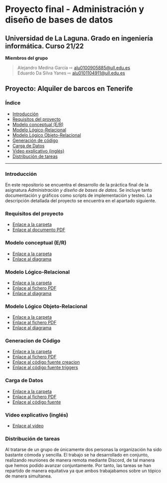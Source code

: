 # Proyecto final - Administración y diseño de bases de datos

## Universidad de La Laguna. Grado en ingeniería informática. Curso 21/22

**Miembros del grupo**
> Alejandro Medina García ⇨ alu0100905885@ull.edu.es  
> Eduardo Da Silva Yanes ⇨ alu0101104911@ull.edu.es

## Proyecto: Alquiler de barcos en Tenerife

### Índice

- [Introducción](#intro)
- [Requisitos del proyecto](#requisitos)
- [Modelo conceptual (E/R)](#modeloER)
- [Modelo Lógico-Relacional](#modeloLogico)
- [Modelo Lógico Objeto-Relacional](#modeloObjetoRelacional)
- [Generación de código](#generacionDeCodigo)
- [Carga de Datos](#cargaDeDatos)
- [Video explicativo (inglés)](#video)
- [Distribución de tareas](#tareas)

---

### Introducción <a name="intro"/>

En este repositorio se encuentra el desarrollo de la práctica final de la asignatura *Administración y diseño de bases de datos*. Se incluye tanto documentación y gráficos como scripts de implementación y testeo. La descripción detallada del proyecto se encuentra en el apartado siguiente.

### Requisitos del proyecto <a name="requisitos"/>

- [Enlace a la carpeta](./Requisitos)
- [Enlace al documento PDF](./Requisitos/Requisitos_AlquilerBarcos.pdf)

### Modelo conceptual (E/R) <a name="modeloER"/>

- [Enlace a la carpeta](./Modelo_ER/)
- [Enlace al diagrama](./Modelo_ER/ModeloE_R.jpg)

### Modelo Lógico-Relacional <a name="modeloLogico"/>

- [Enlace a la carpeta](./ModeloLogicoRelacional)
- [Enlace al fichero PDF](./ModeloLogicoRelacional/diagram.png)
- [Enlace al diagrama](./ModeloLogicoRelacional/Modelo_Logico_Relacional.pdf)

### Modelo Lógico Objeto-Relacional <a name="modeloObjetoRelacional"/>

- [Enlace a la carpeta](./LogicoObjRelacional)
- [Enlace al fichero PDF](./LogicoObjRelacional/ModeloLógicoObjeto-Relacional.pdf)
- [Enlace al diagrama](./LogicoObjRelacional/ModLogObjRelacional.png)

### Generacion de Código <a name="generacionDeCodigo"/>

- [Enlace a la carpeta](./Scripts_SQL)
- [Enlace al fichero PDF](./Scripts_SQL/Documentacion/ScriptCreacion.pdf)
- [Enlace al código fuente creacion](./Scripts_SQL/Codigo/Creacion_tablas.sql)
- [Enlace al código fuente triggers](./Scripts_SQL/Codigo/Triggers.sql)

### Carga de Datos <a name="cargaDeDatos"/>

- [Enlace a la carpeta](./Scripts_SQL)
- [Enlace al fichero PDF](./Scripts_SQL/Documentacion/ScriptInsercion.pdf)
- [Enlace al código fuente](./Scripts_SQL/Codigo/Carga_datos.sql)

### Video explicativo (inglés) <a name="video"/>

- [Enlace al video](https://www.youtube.com/watch?v=A3aLc-v_wM0)

### Distribución de tareas <a name="tareas"/>

Al tratarse de un grupo de únicamente dos personas la organización ha sido bastante cómoda y sencilla. El trabajo se ha desarrollado en conjunto, realizando reuniones de manera remota mediante Discord, de tal manera que hemos podido avanzar conjuntamente. Por tanto, las tareas se han repartido de manera equitativa ya que ambos trabajabamos sobre un tópico de manera simultanea.
